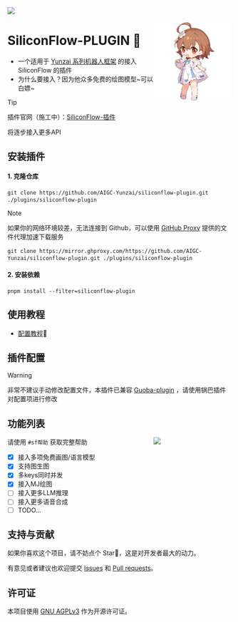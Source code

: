 ![](https://socialify.git.ci/AIGC-Yunzai/siliconflow-plugin/image?font=KoHo&forks=1&issues=1&language=1&name=1&owner=1&pattern=Circuit%20Board&pulls=1&stargazers=1&theme=Auto)

<img decoding="async" align=right src="resources/readme/girl.png" width="35%">

# SiliconFlow-PLUGIN 🍓

- 一个适用于 [Yunzai 系列机器人框架](https://github.com/yhArcadia/Yunzai-Bot-plugins-index) 的接入 SiliconFlow 的插件
- 为什么要接入？因为他众多免费的绘图模型~可以白嫖~

> [!TIP]
> 插件官网（施工中）：[SiliconFlow-插件](https://aigc-yunzai.dwe.me/)
> 
> 将逐步接入更多API

## 安装插件

#### 1. 克隆仓库

```
git clone https://github.com/AIGC-Yunzai/siliconflow-plugin.git ./plugins/siliconflow-plugin
```

> [!NOTE]
> 如果你的网络环境较差，无法连接到 Github，可以使用 [GitHub Proxy](https://mirror.ghproxy.com/) 提供的文件代理加速下载服务
>
> ```
> git clone https://mirror.ghproxy.com/https://github.com/AIGC-Yunzai/siliconflow-plugin.git ./plugins/siliconflow-plugin
> ```

#### 2. 安装依赖

```
pnpm install --filter=siliconflow-plugin
```

## 使用教程

- [配置教程](https://aigc-yunzai.dwe.me/siliconflow/%E5%A6%82%E4%BD%95%E9%85%8D%E7%BD%AE)🍈

## 插件配置

> [!WARNING]
> 非常不建议手动修改配置文件，本插件已兼容 [Guoba-plugin](https://github.com/guoba-yunzai/guoba-plugin) ，请使用锅巴插件对配置项进行修改

## 功能列表

<img decoding="async" align=right src="https://github.com/user-attachments/assets/9698e837-49e7-4c19-8dab-6aa17d1faed4" width="35%">

请使用 `#sf帮助` 获取完整帮助

<!-- - [x] 文生图 -->
- [x] 接入多项免费画图/语言模型
- [x] 支持图生图
- [x] 多keys同时并发
- [x] 接入MJ绘图
- [ ] 接入更多LLM推理
- [ ] 接入更多语音合成
- [ ] TODO...

## 支持与贡献

如果你喜欢这个项目，请不妨点个 Star🌟，这是对开发者最大的动力。

有意见或者建议也欢迎提交 [Issues](https://github.com/AIGC-Yunzai/siliconflow-plugin/issues) 和 [Pull requests](https://github.com/AIGC-Yunzai/siliconflow-plugin/pulls)。

## 许可证

本项目使用 [GNU AGPLv3](https://choosealicense.com/licenses/agpl-3.0/) 作为开源许可证。
